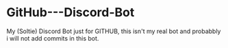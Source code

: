 # GitHub---Discord-Bot
My (Soltie) Discord Bot just for GITHUB, this isn't my real bot and probabbly i will not add commits in this bot.
